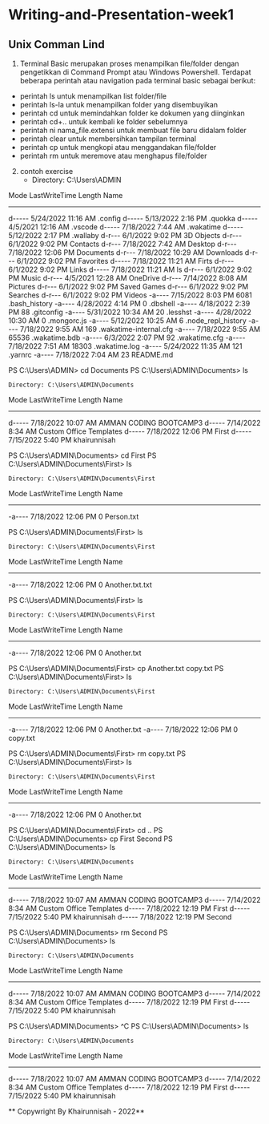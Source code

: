 # Writing-and-Presentation-week1

## Unix Comman Lind
1.  Terminal Basic merupakan proses menampilkan file/folder dengan pengetikkan di Command Prompt atau Windows Powershell.
Terdapat beberapa perintah atau navigation pada terminal basic sebagai berikut:
- perintah ls untuk menampilkan list folder/file 
- perintah ls-la untuk menampilkan folder yang disembuyikan
- perintah cd untuk memindahkan folder ke dokumen yang diinginkan
- perintah cd+.. untuk kembali ke folder sebelumnya
- perintah ni nama_file.extensi untuk membuat file baru didalam folder
- perintah clear untuk membersihkan tampilan terminal
- perintah cp untuk mengkopi atau menggandakan file/folder
- perintah rm untuk meremove atau menghapus file/folder

2.  contoh exercise
    - Directory: C:\Users\ADMIN


Mode                 LastWriteTime         Length Name
----                 -------------         ------ ----
d-----         5/24/2022  11:16 AM                .config
d-----         5/13/2022   2:16 PM                .quokka
d-----          4/5/2021  12:16 AM                .vscode
d-----         7/18/2022   7:44 AM                .wakatime
d-----         5/12/2022   2:17 PM                .wallaby
d-r---          6/1/2022   9:02 PM                3D Objects
d-r---          6/1/2022   9:02 PM                Contacts
d-r---         7/18/2022   7:42 AM                Desktop
d-r---         7/18/2022  12:06 PM                Documents
d-r---         7/18/2022  10:29 AM                Downloads
d-r---          6/1/2022   9:02 PM                Favorites
d-----         7/18/2022  11:21 AM                Firts
d-r---          6/1/2022   9:02 PM                Links
d-----         7/18/2022  11:21 AM                ls
d-r---          6/1/2022   9:02 PM                Music
d-r---          4/5/2021  12:28 AM                OneDrive
d-r---         7/14/2022   8:08 AM                Pictures
d-r---          6/1/2022   9:02 PM                Saved Games
d-r---          6/1/2022   9:02 PM                Searches
d-r---          6/1/2022   9:02 PM                Videos
-a----         7/15/2022   8:03 PM           6081 .bash_history
-a----         4/28/2022   4:14 PM              0 .dbshell
-a----         4/18/2022   2:39 PM             88 .gitconfig
-a----         5/31/2022  10:34 AM             20 .lesshst
-a----         4/28/2022  10:30 AM              0 .mongorc.js
-a----         5/12/2022  10:25 AM              6 .node_repl_history
-a----         7/18/2022   9:55 AM            169 .wakatime-internal.cfg
-a----         7/18/2022   9:55 AM          65536 .wakatime.bdb
-a----          6/3/2022   2:07 PM             92 .wakatime.cfg
-a----         7/18/2022   7:51 AM          18303 .wakatime.log
-a----         5/24/2022  11:35 AM            121 .yarnrc
-a----         7/18/2022   7:04 AM             23 README.md


PS C:\Users\ADMIN> cd Documents
PS C:\Users\ADMIN\Documents> ls


    Directory: C:\Users\ADMIN\Documents


Mode                 LastWriteTime         Length Name
----                 -------------         ------ ----
d-----         7/18/2022  10:07 AM                AMMAN CODING BOOTCAMP3
d-----         7/14/2022   8:34 AM                Custom Office Templates
d-----         7/18/2022  12:06 PM                First
d-----         7/15/2022   5:40 PM                khairunnisah


PS C:\Users\ADMIN\Documents> cd First
PS C:\Users\ADMIN\Documents\First> ls


    Directory: C:\Users\ADMIN\Documents\First


Mode                 LastWriteTime         Length Name
----                 -------------         ------ ----
-a----         7/18/2022  12:06 PM              0 Person.txt


PS C:\Users\ADMIN\Documents\First> ls


    Directory: C:\Users\ADMIN\Documents\First


Mode                 LastWriteTime         Length Name
----                 -------------         ------ ----
-a----         7/18/2022  12:06 PM              0 Another.txt.txt


PS C:\Users\ADMIN\Documents\First> ls


    Directory: C:\Users\ADMIN\Documents\First


Mode                 LastWriteTime         Length Name
----                 -------------         ------ ----
-a----         7/18/2022  12:06 PM              0 Another.txt


PS C:\Users\ADMIN\Documents\First> cp Another.txt copy.txt
PS C:\Users\ADMIN\Documents\First> ls


    Directory: C:\Users\ADMIN\Documents\First


Mode                 LastWriteTime         Length Name
----                 -------------         ------ ----
-a----         7/18/2022  12:06 PM              0 Another.txt
-a----         7/18/2022  12:06 PM              0 copy.txt


PS C:\Users\ADMIN\Documents\First> rm copy.txt
PS C:\Users\ADMIN\Documents\First> ls


    Directory: C:\Users\ADMIN\Documents\First


Mode                 LastWriteTime         Length Name
----                 -------------         ------ ----
-a----         7/18/2022  12:06 PM              0 Another.txt


PS C:\Users\ADMIN\Documents\First> cd ..
PS C:\Users\ADMIN\Documents> cp First Second
PS C:\Users\ADMIN\Documents> ls


    Directory: C:\Users\ADMIN\Documents


Mode                 LastWriteTime         Length Name
----                 -------------         ------ ----
d-----         7/18/2022  10:07 AM                AMMAN CODING BOOTCAMP3
d-----         7/14/2022   8:34 AM                Custom Office Templates
d-----         7/18/2022  12:19 PM                First
d-----         7/15/2022   5:40 PM                khairunnisah
d-----         7/18/2022  12:19 PM                Second


PS C:\Users\ADMIN\Documents> rm Second
PS C:\Users\ADMIN\Documents> ls


    Directory: C:\Users\ADMIN\Documents


Mode                 LastWriteTime         Length Name
----                 -------------         ------ ----
d-----         7/18/2022  10:07 AM                AMMAN CODING BOOTCAMP3
d-----         7/14/2022   8:34 AM                Custom Office Templates
d-----         7/18/2022  12:19 PM                First
d-----         7/15/2022   5:40 PM                khairunnisah


PS C:\Users\ADMIN\Documents> ^C
PS C:\Users\ADMIN\Documents> ls


    Directory: C:\Users\ADMIN\Documents


Mode                 LastWriteTime         Length Name
----                 -------------         ------ ----
d-----         7/18/2022  10:07 AM                AMMAN CODING BOOTCAMP3
d-----         7/14/2022   8:34 AM                Custom Office Templates
d-----         7/18/2022  12:19 PM                First
d-----         7/15/2022   5:40 PM                khairunnisah


** Copywright By Khairunnisah - 2022**
